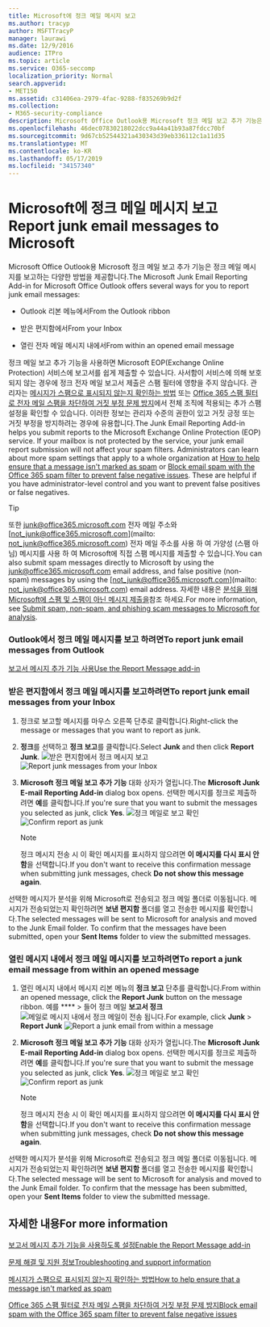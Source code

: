 ```yaml
---
title: Microsoft에 정크 메일 메시지 보고
ms.author: tracyp
author: MSFTTracyP
manager: laurawi
ms.date: 12/9/2016
audience: ITPro
ms.topic: article
ms.service: O365-seccomp
localization_priority: Normal
search.appverid:
- MET150
ms.assetid: c31406ea-2979-4fac-9288-f835269b9d2f
ms.collection:
- M365-security-compliance
description: Microsoft Office Outlook용 Microsoft 정크 메일 보고 추가 기능은 정크 메일 메시지를 보고하는 다양한 방법을 제공합니다.
ms.openlocfilehash: 46dec07830218022dcc9a44a41b93a87fdcc70bf
ms.sourcegitcommit: 9d67cb52544321a430343d39eb336112c1a11d35
ms.translationtype: MT
ms.contentlocale: ko-KR
ms.lasthandoff: 05/17/2019
ms.locfileid: "34157340"
---
```

# <a name="report-junk-email-messages-to-microsoft"></a><span data-ttu-id="543bc-103">Microsoft에 정크 메일 메시지 보고</span><span class="sxs-lookup"><span data-stu-id="543bc-103">Report junk email messages to Microsoft</span></span>

<span data-ttu-id="543bc-104">Microsoft Office Outlook용 Microsoft 정크 메일 보고 추가 기능은 정크 메일 메시지를 보고하는 다양한 방법을 제공합니다.</span><span class="sxs-lookup"><span data-stu-id="543bc-104">The Microsoft Junk Email Reporting Add-in for Microsoft Office Outlook offers several ways for you to report junk email messages:</span></span>
  
- <span data-ttu-id="543bc-105">Outlook 리본 메뉴에서</span><span class="sxs-lookup"><span data-stu-id="543bc-105">From the Outlook ribbon</span></span>
    
- <span data-ttu-id="543bc-106">받은 편지함에서</span><span class="sxs-lookup"><span data-stu-id="543bc-106">From your Inbox</span></span>
    
- <span data-ttu-id="543bc-107">열린 전자 메일 메시지 내에서</span><span class="sxs-lookup"><span data-stu-id="543bc-107">From within an opened email message</span></span>
    
<span data-ttu-id="543bc-p101">정크 메일 보고 추가 기능을 사용하면 Microsoft EOP(Exchange Online Protection) 서비스에 보고서를 쉽게 제출할 수 있습니다. 사서함이 서비스에 의해 보호되지 않는 경우에 정크 전자 메일 보고서 제출은 스팸 필터에 영향을 주지 않습니다. 관리자는 [메시지가 스팸으로 표시되지 않는지 확인하는 방법](https://go.microsoft.com/fwlink/p/?LinkId=534224) 또는 [Office 365 스팸 필터로 전자 메일 스팸을 차단하여 거짓 부정 문제 방지](https://go.microsoft.com/fwlink/p/?LinkId=534225)에서 전체 조직에 적용되는 추가 스팸 설정을 확인할 수 있습니다. 이러한 정보는 관리자 수준의 권한이 있고 거짓 긍정 또는 거짓 부정을 방지하려는 경우에 유용합니다.</span><span class="sxs-lookup"><span data-stu-id="543bc-p101">The Junk Email Reporting Add-in helps you submit reports to the Microsoft Exchange Online Protection (EOP) service. If your mailbox is not protected by the service, your junk email report submission will not affect your spam filters. Administrators can learn about more spam settings that apply to a whole organization at [How to help ensure that a message isn't marked as spam](https://go.microsoft.com/fwlink/p/?LinkId=534224) or [Block email spam with the Office 365 spam filter to prevent false negative issues](https://go.microsoft.com/fwlink/p/?LinkId=534225). These are helpful if you have administrator-level control and you want to prevent false positives or false negatives.</span></span>
  
> [!TIP]
> <span data-ttu-id="543bc-112">또한 [junk@office365.microsoft.com](mailto:junk@office365.microsoft.com) 전자 메일 주소와 [not_junk@office365.microsoft.com](mailto: not_junk@office365.microsoft.com) 전자 메일 주소를 사용 하 여 가양성 (스팸 아님) 메시지를 사용 하 여 Microsoft에 직접 스팸 메시지를 제출할 수 있습니다.</span><span class="sxs-lookup"><span data-stu-id="543bc-112">You can also submit spam messages directly to Microsoft by using the [junk@office365.microsoft.com](mailto:junk@office365.microsoft.com) email address, and false positive (non-spam) messages by using the [not_junk@office365.microsoft.com](mailto: not_junk@office365.microsoft.com) email address.</span></span> <span data-ttu-id="543bc-113">자세한 내용은 [분석을 위해 Microsoft에 스팸 및 스팸이 아닌 메시지 제출을](submit-spam-non-spam-and-phishing-scam-messages-to-microsoft-for-analysis.md)참조 하세요.</span><span class="sxs-lookup"><span data-stu-id="543bc-113">For more information, see [Submit spam, non-spam, and phishing scam messages to Microsoft for analysis](submit-spam-non-spam-and-phishing-scam-messages-to-microsoft-for-analysis.md).</span></span> 
  
### <a name="to-report-junk-email-messages-from-outlook"></a><span data-ttu-id="543bc-114">Outlook에서 정크 메일 메시지를 보고 하려면</span><span class="sxs-lookup"><span data-stu-id="543bc-114">To report junk email messages from Outlook</span></span>

[<span data-ttu-id="543bc-115">보고서 메시지 추가 기능 사용</span><span class="sxs-lookup"><span data-stu-id="543bc-115">Use the Report Message add-in</span></span>](https://support.office.com/article/b5caa9f1-cdf3-4443-af8c-ff724ea719d2) 
  
### <a name="to-report-junk-email-messages-from-your-inbox"></a><span data-ttu-id="543bc-116">받은 편지함에서 정크 메일 메시지를 보고하려면</span><span class="sxs-lookup"><span data-stu-id="543bc-116">To report junk email messages from your Inbox</span></span>

1. <span data-ttu-id="543bc-117">정크로 보고할 메시지를 마우스 오른쪽 단추로 클릭합니다.</span><span class="sxs-lookup"><span data-stu-id="543bc-117">Right-click the message or messages that you want to report as junk.</span></span>
    
2. <span data-ttu-id="543bc-118">**정크**를 선택하고 **정크 보고**를 클릭합니다.</span><span class="sxs-lookup"><span data-stu-id="543bc-118">Select **Junk** and then click **Report Junk**.</span></span>
    <span data-ttu-id="543bc-119">![받은 편지함에서 정크 메시지 보고](media/EOP-Outlook-Junk-Reporting-Tool-3.jpg)</span><span class="sxs-lookup"><span data-stu-id="543bc-119">![Report junk messages from your Inbox](media/EOP-Outlook-Junk-Reporting-Tool-3.jpg)</span></span>
  
3. <span data-ttu-id="543bc-120">**Microsoft 정크 메일 보고 추가 기능** 대화 상자가 열립니다.</span><span class="sxs-lookup"><span data-stu-id="543bc-120">The **Microsoft Junk E-mail Reporting Add-in** dialog box opens.</span></span> <span data-ttu-id="543bc-121">선택한 메시지를 정크로 제출하려면 **예**를 클릭합니다.</span><span class="sxs-lookup"><span data-stu-id="543bc-121">If you're sure that you want to submit the messages you selected as junk, click **Yes**.</span></span>
    <span data-ttu-id="543bc-122">![정크 메일로 보고 확인](media/EOP-Outlook-Junk-Reporting-Tool-2.jpg)</span><span class="sxs-lookup"><span data-stu-id="543bc-122">![Confirm report as junk](media/EOP-Outlook-Junk-Reporting-Tool-2.jpg)</span></span>
  
    > [!NOTE]
    > <span data-ttu-id="543bc-123">정크 메시지 전송 시 이 확인 메시지를 표시하지 않으려면 **이 메시지를 다시 표시 안 함**을 선택합니다.</span><span class="sxs-lookup"><span data-stu-id="543bc-123">If you don't want to receive this confirmation message when submitting junk messages, check **Do not show this message again**.</span></span> 
  
<span data-ttu-id="543bc-p105">선택한 메시지가 분석을 위해 Microsoft로 전송되고 정크 메일 폴더로 이동됩니다. 메시지가 전송되었는지 확인하려면 **보낸 편지함** 폴더를 열고 전송한 메시지를 확인합니다.</span><span class="sxs-lookup"><span data-stu-id="543bc-p105">The selected messages will be sent to Microsoft for analysis and moved to the Junk Email folder. To confirm that the messages have been submitted, open your **Sent Items** folder to view the submitted messages.</span></span> 
  
### <a name="to-report-a-junk-email-message-from-within-an-opened-message"></a><span data-ttu-id="543bc-126">열린 메시지 내에서 정크 메일 메시지를 보고하려면</span><span class="sxs-lookup"><span data-stu-id="543bc-126">To report a junk email message from within an opened message</span></span>

1. <span data-ttu-id="543bc-127">열린 메시지 내에서 메시지 리본 메뉴의 **정크 보고** 단추를 클릭합니다.</span><span class="sxs-lookup"><span data-stu-id="543bc-127">From within an opened message, click the **Report Junk** button on the message ribbon.</span></span> <span data-ttu-id="543bc-128">예를 \*\*\*\* \> 들어 정크 메일 **보고서 정크** ![메일로 메시지 내에서 정크 메일이 전송 됩니다.](media/EOP-Outlook-Junk-Reporting-Tool-4.jpg)</span><span class="sxs-lookup"><span data-stu-id="543bc-128">For example, click **Junk** \> **Report Junk** ![Report a junk email from within a message](media/EOP-Outlook-Junk-Reporting-Tool-4.jpg)</span></span>
  
2. <span data-ttu-id="543bc-129">**Microsoft 정크 메일 보고 추가 기능** 대화 상자가 열립니다.</span><span class="sxs-lookup"><span data-stu-id="543bc-129">The **Microsoft Junk E-mail Reporting Add-in** dialog box opens.</span></span> <span data-ttu-id="543bc-130">선택한 메시지를 정크로 제출하려면 **예**를 클릭합니다.</span><span class="sxs-lookup"><span data-stu-id="543bc-130">If you're sure that you want to submit the message you selected as junk, click **Yes**.</span></span>
    <span data-ttu-id="543bc-131">![정크 메일로 보고 확인](media/EOP-Outlook-Junk-Reporting-Tool-2.jpg)</span><span class="sxs-lookup"><span data-stu-id="543bc-131">![Confirm report as junk](media/EOP-Outlook-Junk-Reporting-Tool-2.jpg)</span></span>
  
    > [!NOTE]
    > <span data-ttu-id="543bc-132">정크 메시지 전송 시 이 확인 메시지를 표시하지 않으려면 **이 메시지를 다시 표시 안 함**을 선택합니다.</span><span class="sxs-lookup"><span data-stu-id="543bc-132">If you don't want to receive this confirmation message when submitting junk messages, check **Do not show this message again**.</span></span> 
  
<span data-ttu-id="543bc-p108">선택한 메시지가 분석을 위해 Microsoft로 전송되고 정크 메일 폴더로 이동됩니다. 메시지가 전송되었는지 확인하려면 **보낸 편지함** 폴더를 열고 전송한 메시지를 확인합니다.</span><span class="sxs-lookup"><span data-stu-id="543bc-p108">The selected message will be sent to Microsoft for analysis and moved to the Junk Email folder. To confirm that the message has been submitted, open your **Sent Items** folder to view the submitted message.</span></span> 
  
## <a name="for-more-information"></a><span data-ttu-id="543bc-135">자세한 내용</span><span class="sxs-lookup"><span data-stu-id="543bc-135">For more information</span></span>

[<span data-ttu-id="543bc-136">보고서 메시지 추가 기능을 사용하도록 설정</span><span class="sxs-lookup"><span data-stu-id="543bc-136">Enable the Report Message add-in</span></span>](https://support.office.com/article/4250c4bc-6102-420b-9e0a-a95064837676)
  
[<span data-ttu-id="543bc-137">문제 해결 및 지원 정보</span><span class="sxs-lookup"><span data-stu-id="543bc-137">Troubleshooting and support information</span></span>](troubleshooting-and-support-information.md)
  
[<span data-ttu-id="543bc-138">메시지가 스팸으로 표시되지 않는지 확인하는 방법</span><span class="sxs-lookup"><span data-stu-id="543bc-138">How to help ensure that a message isn't marked as spam</span></span>](https://go.microsoft.com/fwlink/p/?LinkId=534224)
  
[<span data-ttu-id="543bc-139">Office 365 스팸 필터로 전자 메일 스팸을 차단하여 거짓 부정 문제 방지</span><span class="sxs-lookup"><span data-stu-id="543bc-139">Block email spam with the Office 365 spam filter to prevent false negative issues</span></span>](https://go.microsoft.com/fwlink/p/?LinkId=534225)
  

